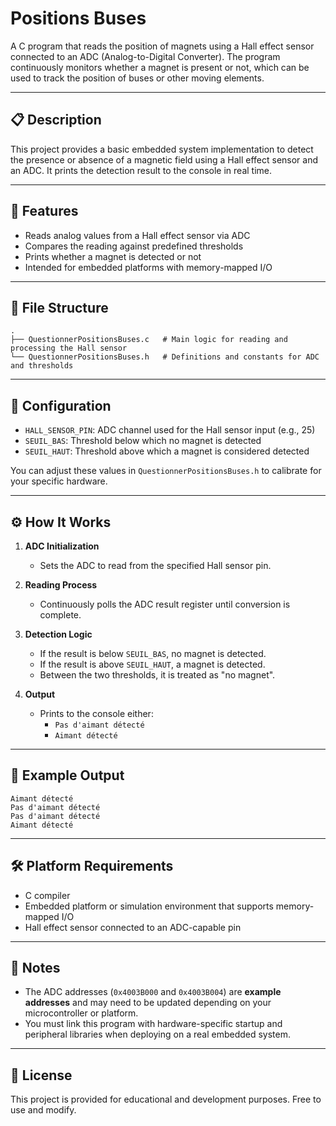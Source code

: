 # Positions Buses

A C program that reads the position of magnets using a Hall effect sensor connected to an ADC (Analog-to-Digital Converter). The program continuously monitors whether a magnet is present or not, which can be used to track the position of buses or other moving elements.

---

## 📋 Description

This project provides a basic embedded system implementation to detect the presence or absence of a magnetic field using a Hall effect sensor and an ADC. It prints the detection result to the console in real time.

---

## 🧰 Features

- Reads analog values from a Hall effect sensor via ADC
- Compares the reading against predefined thresholds
- Prints whether a magnet is detected or not
- Intended for embedded platforms with memory-mapped I/O

---

## 📁 File Structure

```
.
├── QuestionnerPositionsBuses.c   # Main logic for reading and processing the Hall sensor
└── QuestionnerPositionsBuses.h   # Definitions and constants for ADC and thresholds
```

---

## 🔧 Configuration

- `HALL_SENSOR_PIN`: ADC channel used for the Hall sensor input (e.g., 25)
- `SEUIL_BAS`: Threshold below which no magnet is detected
- `SEUIL_HAUT`: Threshold above which a magnet is considered detected

You can adjust these values in `QuestionnerPositionsBuses.h` to calibrate for your specific hardware.

---

## ⚙️ How It Works

1. **ADC Initialization**
   - Sets the ADC to read from the specified Hall sensor pin.

2. **Reading Process**
   - Continuously polls the ADC result register until conversion is complete.

3. **Detection Logic**
   - If the result is below `SEUIL_BAS`, no magnet is detected.
   - If the result is above `SEUIL_HAUT`, a magnet is detected.
   - Between the two thresholds, it is treated as "no magnet".

4. **Output**
   - Prints to the console either:
     - `Pas d'aimant détecté`
     - `Aimant détecté`

---

## 🧪 Example Output

```text
Aimant détecté
Pas d'aimant détecté
Pas d'aimant détecté
Aimant détecté
```

---

## 🛠️ Platform Requirements

- C compiler
- Embedded platform or simulation environment that supports memory-mapped I/O
- Hall effect sensor connected to an ADC-capable pin

---

## 📌 Notes

- The ADC addresses (`0x4003B000` and `0x4003B004`) are **example addresses** and may need to be updated depending on your microcontroller or platform.
- You must link this program with hardware-specific startup and peripheral libraries when deploying on a real embedded system.

---

## 📝 License

This project is provided for educational and development purposes. Free to use and modify.
